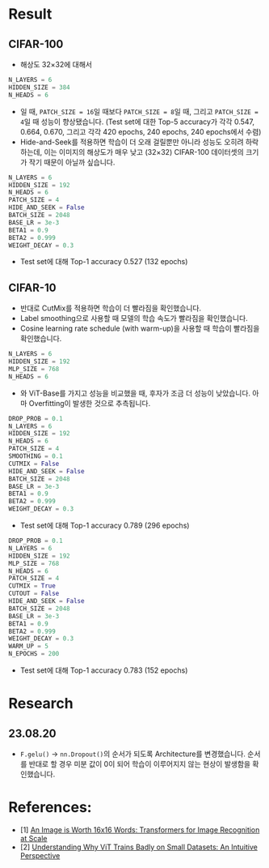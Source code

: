 # Result
## CIFAR-100
- 해상도 32×32에 대해서
```python
N_LAYERS = 6
HIDDEN_SIZE = 384
N_HEADS = 6
```
- 일 때, `PATCH_SIZE = 16`일 때보다 `PATCH_SIZE = 8`일 때, 그리고 `PATCH_SIZE = 4`일 때 성능이 향상됐습니다. (Test set에 대한 Top-5 accuracy가 각각 0.547, 0.664, 0.670, 그리고 각각 420 epochs, 240 epochs, 240 epochs에서 수렴)
- Hide-and-Seek를 적용하면 학습이 더 오래 걸릴뿐만 아니라 성능도 오히려 하락하는데, 이는 이미지의 해상도가 매우 낮고 (32×32) CIFAR-100 데이터셋의 크기가 작기 때문이 아닐까 싶습니다.
```python
N_LAYERS = 6
HIDDEN_SIZE = 192
N_HEADS = 6
PATCH_SIZE = 4
HIDE_AND_SEEK = False
BATCH_SIZE = 2048
BASE_LR = 3e-3
BETA1 = 0.9
BETA2 = 0.999
WEIGHT_DECAY = 0.3
```
- Test set에 대해 Top-1 accuracy 0.527 (132 epochs)
## CIFAR-10
- 반대로 CutMix를 적용하면 학습이 더 빨라짐을 확인했습니다.
- Label smoothing으로 사용할 때 모델의 학습 속도가 빨라짐을 확인했습니다.
- Cosine learning rate schedule (with warm-up)을 사용할 때 학습이 빨라짐을 확인했습니다.
```python
N_LAYERS = 6
HIDDEN_SIZE = 192
MLP_SIZE = 768
N_HEADS = 6
```
- 와 ViT-Base를 가지고 성능을 비교했을 때, 후자가 조금 더 성능이 낮았습니다. 아마 Overfitting이 발생한 것으로 추측됩니다.
```python
DROP_PROB = 0.1
N_LAYERS = 6
HIDDEN_SIZE = 192
N_HEADS = 6
PATCH_SIZE = 4
SMOOTHING = 0.1
CUTMIX = False
HIDE_AND_SEEK = False
BATCH_SIZE = 2048
BASE_LR = 3e-3
BETA1 = 0.9
BETA2 = 0.999
WEIGHT_DECAY = 0.3
```
- Test set에 대해 Top-1 accuracy 0.789 (296 epochs)
```python
DROP_PROB = 0.1
N_LAYERS = 6
HIDDEN_SIZE = 192
MLP_SIZE = 768
N_HEADS = 6
PATCH_SIZE = 4
CUTMIX = True
CUTOUT = False
HIDE_AND_SEEK = False
BATCH_SIZE = 2048
BASE_LR = 3e-3
BETA1 = 0.9
BETA2 = 0.999
WEIGHT_DECAY = 0.3
WARM_UP = 5
N_EPOCHS = 200
```
- Test set에 대해 Top-1 accuracy 0.783 (152 epochs)

# Research
## 23.08.20
- `F.gelu()` → `nn.Dropout()`의 순서가 되도록 Architecture를 변경했습니다. 순서를 반대로 할 경우 미분 값이 0이 되어 학습이 이루어지지 않는 현상이 발생함을 확인했습니다.

# References:
- [1] [An Image is Worth 16x16 Words: Transformers for Image Recognition at Scale](https://arxiv.org/abs/2010.11929)
- [2] [Understanding Why ViT Trains Badly on Small Datasets: An Intuitive Perspective](https://arxiv.org/abs/2302.03751)